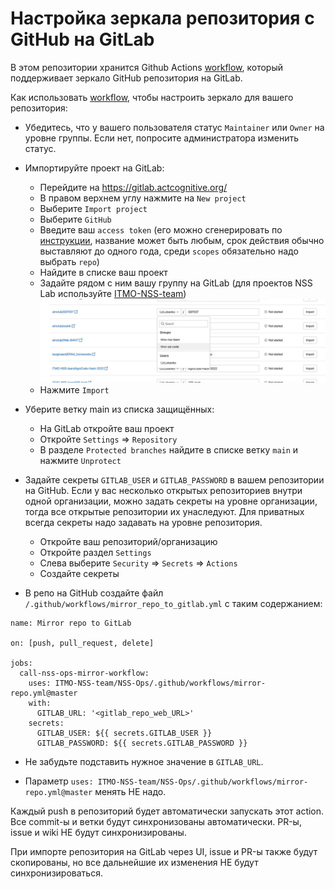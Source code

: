 # Настройка зеркала репозитория с GitHub на GitLab

В этом репозитории хранится Github Actions [workflow](/.github/workflows/mirror-repo.yml), 
который поддерживает зеркало GitHub репозитория на GitLab.

Как использовать [workflow](/.github/workflows/mirror-repo.yml), чтобы настроить зеркало для вашего репозитория:

- Убедитесь, что у вашего пользователя статус `Maintainer` или `Owner` на уровне группы. 
  Если нет, попросите администратора изменить статус.

- Импортируйте проект на GitLab:
  - Перейдите на https://gitlab.actcognitive.org/
  - В правом верхнем углу нажмите на `New project`
  - Выберите `Import project`
  - Выберите `GitHub`
  - Введите ваш `access token` (его можно сгенерировать по [инструкции](https://docs.github.com/en/enterprise-server@3.4/authentication/keeping-your-account-and-data-secure/creating-a-personal-access-token), название может быть любым, срок действия обычно выставляют до одного года, среди `scopes` обязательно надо выбрать `repo`)
  - Найдите в списке ваш проект
  - Задайте рядом с ним вашу группу на GitLab (для проектов NSS Lab используйте [ITMO-NSS-team](https://gitlab.actcognitive.org/itmo-nss-team))
    ![alt text](/images/gitlab_group.jpg)
  - Нажмите `Import`

- Уберите ветку main из списка защищённых:
  - На GitLab откройте ваш проект
  - Откройте `Settings` => `Repository`
  - В разделе `Protected branches` найдите в списке ветку `main` и нажмите `Unprotect`

- Задайте секреты `GITLAB_USER` и `GITLAB_PASSWORD` в вашем репозитории на GitHub.
  Если у вас несколько открытых репозиториев внутри одной организации, можно задать секреты на уровне организации,
  тогда все открытые репозитории их унаследуют. Для приватных всегда секреты надо задавать на уровне репозитория.
  - Откройте ваш репозиторий/организацию
  - Откройте раздел `Settings`
  - Слева выберите `Security` => `Secrets` => `Actions`
  - Создайте секреты 

- В репо на GitHub создайте файл `/.github/workflows/mirror_repo_to_gitlab.yml` с таким содержанием:
```
name: Mirror repo to GitLab

on: [push, pull_request, delete]

jobs:
  call-nss-ops-mirror-workflow:
    uses: ITMO-NSS-team/NSS-Ops/.github/workflows/mirror-repo.yml@master
    with:
      GITLAB_URL: '<gitlab_repo_web_URL>'
    secrets:
      GITLAB_USER: ${{ secrets.GITLAB_USER }}
      GITLAB_PASSWORD: ${{ secrets.GITLAB_PASSWORD }}
```

- Не забудьте подставить нужное значение в `GITLAB_URL`.

- Параметр `uses: ITMO-NSS-team/NSS-Ops/.github/workflows/mirror-repo.yml@master` менять НЕ надо.

Каждый push в репозиторий будет автоматически запускать этот action. Все commit-ы и ветки будут синхронизованы автоматически.
PR-ы, issue и wiki НЕ будут синхронизированы.

При импорте репозитория на GitLab через UI, issue и PR-ы также будут скопированы, 
но все дальнейшие их изменения НЕ будут синхронизироваться.



